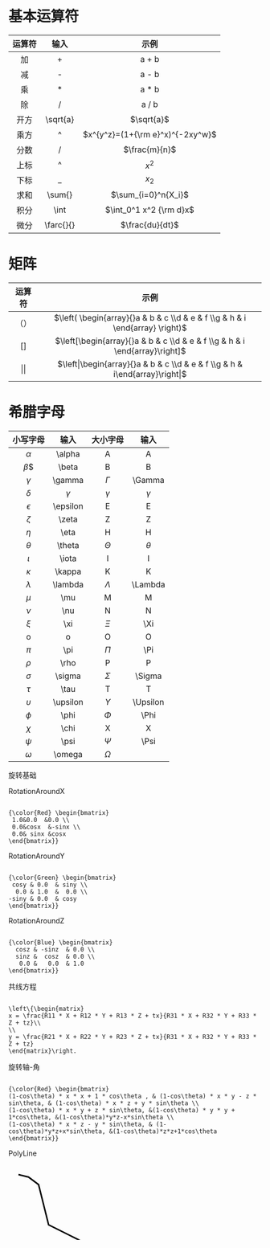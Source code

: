 
# 基本运算符
| 运算符 | 输入 | 示例 |
| :---: | :---: | :---: |
| 加 | + | a + b |
| 减 | - | a - b |
| 乘 | \* | a \* b |
| 除 | / | a / b |
| 开方 | \sqrt{a} | $\sqrt{a}$ |
| 乘方 | ^ | $x^{y^z}=(1+{\rm e}^x)^{-2xy^w}$ |
| 分数 | / | $\frac{m}{n}$ |
| 上标 | ^ | $x ^ 2$ |
| 下标 | \_ | $x _ 2$ |
| 求和 | \sum{} | $\sum_{i=0}^n{X_i}$ |
| 积分 | \int | $\int_0^1 x^2 {\rm d}x$ |
| 微分 | \farc{}{} | $\frac{du}{dt}$ |

# 矩阵

| 运算符 | 示例 |
| :---: | :---: |
| （） | $\left( \begin{array}{}a & b & c \\d & e & f \\g & h & i \end{array} \right)$ |
| \[\] | $\left[\begin{array}{}a & b & c \\d & e & f \\g & h & i \end{array}\right]$|
| \|\| | $\left\|\begin{array}{}a & b & c \\d & e & f \\g & h & i\end{array}\right\|$|

# 希腊字母

| 小写字母 | 输入 | 大小字母 | 输入 |
| :---: | :---: | :---: | :---: |
| $\alpha$ | \alpha | A | A |
| $\beta$$ | \beta | B | B |
| $\gamma$ | \gamma | $\Gamma$ | \Gamma |
| $\delta$ | $\gamma$ | $\gamma$ | $\gamma$ |
| $\epsilon$ | \epsilon | E | E |
| $\zeta$ | \zeta | Z | Z |
| $\eta$ | \eta | H | H |
| $\theta$ | \theta | $\Theta$ | $\theta$ |
| $\iota$ | \iota | I | I |
| $\kappa$ | \kappa | K | K |
| $\lambda$ | \lambda | $\Lambda$ | \Lambda |
| $\mu$ | \mu | M | M |
| $\nu$ | \nu | N | N |
| $\xi$ | \xi | $\Xi$ | \Xi |
| o | o | O | O |
| $\pi$ | \pi | $\Pi$ | \Pi |
| $\rho$ | \rho | P | P |
| $\sigma$ | \sigma | $\Sigma$ | \Sigma |
| $\tau$ | \tau | T | T |
| $\upsilon$ | \upsilon | $\Upsilon$ | \Upsilon |
| $\phi$ | \phi | $\Phi$ | \Phi |
| $\chi$ | \chi | X | X |
| $\psi$ | \psi | $\Psi$ | \Psi |
| $\omega$ | \omega | $\Omega$ |  |


旋转基础

<p>RotationAroundX</p>

<code>
{\color{Red} \begin{bmatrix}
 1.0&0.0  &0.0 \\
 0.0&cosx  &-sinx \\
 0.0& sinx &cosx
\end{bmatrix}}
</code>

<p>RotationAroundY</p>

<code>
{\color{Green} \begin{bmatrix}
 cosy & 0.0  & siny \\
  0.0 & 1.0  &  0.0 \\
-siny & 0.0  & cosy
\end{bmatrix}}
</code>

<p>RotationAroundZ</p>

<code>
{\color{Blue} \begin{bmatrix}
  cosz & -sinz  & 0.0 \\
  sinz &  cosz  & 0.0 \\
   0.0 &   0.0  & 1.0
\end{bmatrix}}
</code>

<p>共线方程<p>

<code>
\left\{\begin{matrix}
x = \frac{R11 * X + R12 * Y + R13 * Z + tx}{R31 * X + R32 * Y + R33 * Z + tz}\\
\\
y = \frac{R21 * X + R22 * Y + R23 * Z + tx}{R31 * X + R32 * Y + R33 * Z + tz}
\end{matrix}\right.
</code>

<p>旋转轴-角<p>
<code>
{\color{Red} \begin{bmatrix}
(1-cos\theta) * x * x + 1 * cos\theta , & (1-cos\theta) * x * y - z * sin\theta, & (1-cos\theta) * x * z + y * sin\theta \\
(1-cos\theta) * x * y + z * sin\theta, &(1-cos\theta) * y * y + 1*cos\theta, &(1-cos\theta)*y*z-x*sin\theta \\
(1-cos\theta) * x * z - y * sin\theta, & (1-cos\theta)*y*z+x*sin\theta, &(1-cos\theta)*z*z+1*cos\theta
\end{bmatrix}}
</code>



<p>PolyLine<p>
<html>
<body>
<svg >
  <polyline points="20,20 40,25 60,40 80,120 120,140 200,180" style="fill:none;stroke:black;stroke-width:3" />
</svg>
</body>
</html>
